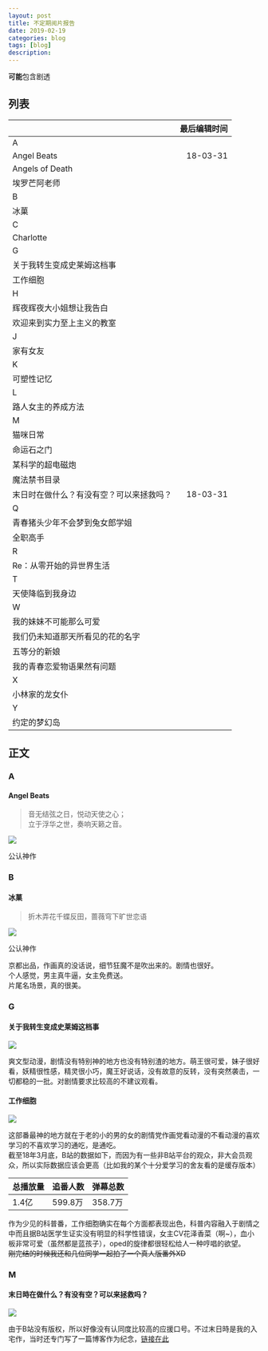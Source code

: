 ```yaml
---
layout: post
title: 不定期阅片报告
date: 2019-02-19
categories: blog
tags: [blog]
description:
---
```


**可能**包含剧透

## 列表

||最后编辑时间|
|:---|---:|
|A||
|Angel Beats|18-03-31|
|Angels of Death||
|埃罗芒阿老师||
|B||
|冰菓||
|C||
|Charlotte||
|G||
|关于我转生变成史莱姆这档事||
|工作细胞||
|H||
|辉夜辉夜大小姐想让我告白||
|欢迎来到实力至上主义的教室||
|J||
|家有女友||
|K||
|可塑性记忆||
|L||
|路人女主的养成方法||
|M||
|猫咪日常||
|命运石之门||
|某科学的超电磁炮||
|魔法禁书目录||
|末日时在做什么？有没有空？可以来拯救吗？|18-03-31|
|Q||
|青春猪头少年不会梦到兔女郎学姐||
|全职高手||
|R||
|Re：从零开始的异世界生活||
|T||
|天使降临到我身边||
|W||
|我的妹妹不可能那么可爱||
|我们仍未知道那天所看见的花的名字||
|五等分的新娘||
|我的青春恋爱物语果然有问题||
|X||
|小林家的龙女仆||
|Y||
|约定的梦幻岛||

## 正文

### A

#### Angel Beats

> 音无结弦之日，悦动天使之心；  
> 立于浮华之世，奏响天籁之音。  

![](/img/anime/AngelBeats.jpg@450w_600h.webp)

公认神作  

### B

#### 冰菓

> 折木弄花千蝶反田，蔷薇穹下旷世恋语

![](/img/anime/冰菓.jpg@338w_450h.webp)

公认神作  

京都出品，作画真的没话说，细节狂魔不是吹出来的。剧情也很好。  
个人感觉，男主真牛逼，女主免费送。  
片尾名场景，真的很美。  

### G

#### 关于我转生变成史莱姆这档事

![](/img/anime/关于我转生变成史莱姆这档事.png@338w_450h.webp)

爽文型动漫，剧情没有特别神的地方也没有特别渣的地方。萌王很可爱，妹子很好看，妖精很性感，精灵很小巧，魔王好说话，没有故意的反转，没有突然袭击，一切都稳的一批。对剧情要求比较高的不建议观看。  

#### 工作细胞

![](/img/anime/工作细胞.png@338w_450h.webp)

这部番最神的地方就在于老的小的男的女的剧情党作画党看动漫的不看动漫的喜欢学习的不喜欢学习的通吃，是通吃。  
截至18年3月底，B站的数据如下，而因为有一些非B站平台的观众，非大会员观众，所以实际数据应该会更高（比如我的某个十分爱学习的舍友看的是缓存版本）  

|总播放量|追番人数|弹幕总数|
|---|---|---|
|1.4亿|599.8万|358.7万|

作为少见的科普番，工作细胞确实在每个方面都表现出色，科普内容融入于剧情之中而且据B站医学生证实没有明显的科学性错误，女主CV花泽香菜（啊~），血小板非常可爱（虽然都是蓝孩子），oped的旋律都很轻松给人一种哼唱的欲望。  
~~刚完结的时候我还和几位同学一起拍了一个真人版番外XD~~  

### M

#### 末日時在做什么？有没有空？可以来拯救吗？

![](/img/kethorlly.jpg)

由于B站没有版权，所以好像没有认同度比较高的应援口号。不过末日時是我的入宅作，当时还专门写了一篇博客作为纪念，[链接在此](/blog/2017/11/08/anli/)  

